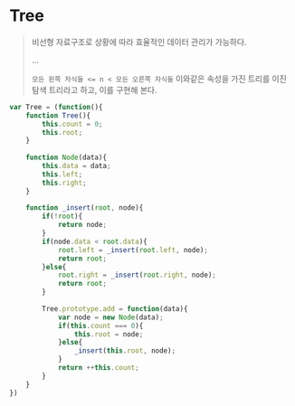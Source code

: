 # Tree

>비선형 자료구조로 상황에 따라 효율적인 데이터 관리가 가능하다. 
>
>...
>
> `모든 왼쪽 자식들 <= n < 모든 오른쪽 자식들` 이와같은 속성을 가진 트리를 이진 탐색 트리라고 하고, 이를 구현해 본다.



```javascript
var Tree = (function(){
    function Tree(){
        this.count = 0;
        this.root;
    }
    
    function Node(data){
        this.data = data;
        this.left;
        this.right;
    }
    
    function _insert(root, node){
        if(!root){
            return node;
        }
        if(node.data < root.data){
            root.left = _insert(root.left, node);
            return root;
        }else{
            root.right = _insert(root.right, node);
            return root;
        }
        
        Tree.prototype.add = function(data){
            var node = new Node(data);
            if(this.count === 0){
                this.root = node;
            }else{
                _insert(this.root, node);
            }
            return ++this.count;
        }
    }
})
```

